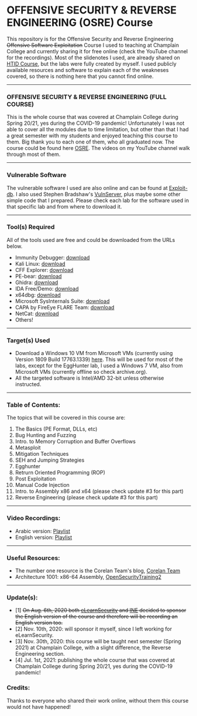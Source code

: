 # OFFENSIVE SECURITY & REVERSE ENGINEERING (OSRE) Course

This repository is for the Offensive Security and Reverse Engineering ~~Offensive Software Exploitation~~ Course I used to teaching at Champlain College and currently sharing it for free online (check the YouTube channel for the recordings). Most of the slidenotes I used, are already shared on [HTID Course](http://opensecuritytraining.info/HTID.html), but the labs were fully created by myself. I used publicly available resources and software to explain each of the weakneses covered, so there is nothing here that you cannot find online.

---
### OFFENSIVE SECURITY & REVERSE ENGINEERING (FULL COURSE)
This is the whole course that was covered at Champlain College during Spring 20/21, yes during the COVID-19 pandemic! Unfortunately I was not able to cover all the modules due to time limitation, but other than that I had a great semester with my students and enjoyed teaching this course to them. Big thank you to each one of them, who all graduated now. The course could be found here [OSRE](https://github.com/ashemery/exploitation-course/tree/master/course/2021). The videos on my YouTube channel walk through most of them.

---
### Vulnerable Software
The vulnerable software I used are also online and can be found at [Exploit-db](https://www.exploit-db.com/). I also used Stephen Bradshaw's [VulnServer](https://github.com/stephenbradshaw/vulnserver), plus maybe some other simple code that I prepared. Please check each lab for the software used in that specific lab and from where to download it.

---
### Tool(s) Required
All of the tools used are free and could be downloaded from the URLs below.
- Immunity Debugger: [download](https://www.immunityinc.com/products/debugger/)
- Kali Linux: [download](https://www.kali.org/)
- CFF Explorer: [download](https://ntcore.com/?page_id=388)
- PE-bear: [download](https://github.com/hasherezade/pe-bear-releases)
- Ghidra: [download](https://ghidra-sre.org/)
- IDA Free/Demo: [download](https://www.hex-rays.com/ida-free/)
- x64dbg: [download](https://x64dbg.com/#start)
- Microsoft SysInternals Suite: [download](https://docs.microsoft.com/en-us/sysinternals/)
- CAPA by FireEye FLARE Team: [download](https://github.com/fireeye/capa)
- NetCat: [download](https://joncraton.org/blog/46/netcat-for-windows/)
- Others!

---
### Target(s) Used
- Download a Windows 10 VM from Microsoft VMs (currently using Version 1809 Build 17763.1339) [here](https://developer.microsoft.com/en-us/microsoft-edge/tools/vms/). This will be used for most of the labs, except for the EggHunter lab, I used a Windows 7 VM, also from Microsoft VMs (currently offline so check archive.org).
- All the targeted software is Intel/AMD 32-bit unless otherwise instructed.

---
### Table of Contents:
The topics that will be covered in this course are:
1.  The Basics (PE Format, DLLs, etc)
2.  Bug Hunting and Fuzzing
3.  Intro. to Memory Corruption and Buffer Overflows
4.  Metasploit
5.  Mitigation Techniques
6.  SEH and Jumping Strategies
7.  Egghunter
8.  Retrurn Oriented Programming (ROP)
9.  Post Exploitation
10. Manual Code Injection
11. Intro. to Assembly x86 and x64 (please check update #3 for this part)
12. Reverse Engineering (please check update #3 for this part)

---
### Video Recordings:
- Arabic version: [Playlist](https://www.youtube.com/playlist?list=PLCS2zI95IiNyo5AhbVIL2hVX7zhuSkOkz)
- English version: [Playlist](https://www.youtube.com/playlist?list=PLCS2zI95IiNybAAQ0HL88YzwRpLXje5y6)

---
### Useful Resources:
- The number one resource is the Corelan Team's blog, [Corelan Team](https://www.corelan.be/)
- Architecture 1001: x86-64 Assembly, [OpenSecurityTraining2](https://ost2.fyi/Arch1001)

---
### Update(s):
- [1] ~~On Aug. 6th, 2020 both [eLearnSecurity](https://www.elearnsecurity.com/) and [INE](https://www.ine.com/) decided to sponsor the English version of the course and therefore will be recording an English version too.~~ 
- [2] Nov. 10th, 2020: will sponsor it myself, since I left working for eLearnSecurity.
- [3] Nov. 30th, 2020: this course will be taught next semester (Spring 2021) at Champlain College, with a slight difference, the Reverse Engineering section.
- [4] Jul. 1st, 2021: publishing the whole course that was covered at Champlain College during Spring 20/21, yes during the COVID-19 pandemic!

### Credits:
Thanks to everyone who shared their work online, without them this course would not have happened!



